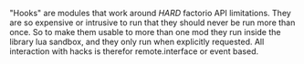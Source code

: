 ﻿"Hooks" are modules that work around *HARD* factorio API limitations.
They are so expensive or intrusive to run that they should never be run
more than once. So to make them usable to more than one mod they
run inside the library lua sandbox, and they only run when explicitly requested.
All interaction with hacks is therefor remote.interface or event based.